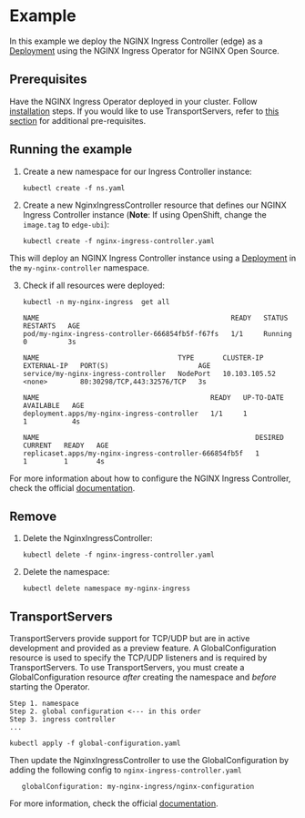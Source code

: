 # Example

In this example we deploy the NGINX Ingress Controller (edge) as a [Deployment](https://kubernetes.io/docs/concepts/workloads/controllers/deployment/) using the NGINX Ingress Operator for NGINX Open Source.

## Prerequisites

Have the NGINX Ingress Operator deployed in your cluster. Follow [installation](../../README.md#installation) steps.
If you would like to use TransportServers, refer to [this section](README.md#TransportServers) for additional pre-requisites.

## Running the example

1. Create a new namespace for our Ingress Controller instance:
    ```
    kubectl create -f ns.yaml
    ```

2. Create a new NginxIngressController resource that defines our NGINX Ingress Controller instance (**Note**: If using OpenShift, change the `image.tag` to `edge-ubi`):
    ```
    kubectl create -f nginx-ingress-controller.yaml
    ```



This will deploy an NGINX Ingress Controller instance using a [Deployment](https://kubernetes.io/docs/concepts/workloads/controllers/deployment/) in the `my-nginx-controller` namespace.

3. Check if all resources were deployed:

    ```
    kubectl -n my-nginx-ingress  get all

    NAME                                               READY   STATUS    RESTARTS   AGE
    pod/my-nginx-ingress-controller-666854fb5f-f67fs   1/1     Running   0          3s

    NAME                                  TYPE       CLUSTER-IP      EXTERNAL-IP   PORT(S)                      AGE
    service/my-nginx-ingress-controller   NodePort   10.103.105.52   <none>        80:30298/TCP,443:32576/TCP   3s

    NAME                                          READY   UP-TO-DATE   AVAILABLE   AGE
    deployment.apps/my-nginx-ingress-controller   1/1     1            1           4s

    NAME                                                     DESIRED   CURRENT   READY   AGE
    replicaset.apps/my-nginx-ingress-controller-666854fb5f   1         1         1       4s
    ```

For more information about how to configure the NGINX Ingress Controller, check the official [documentation](https://docs.nginx.com/nginx-ingress-controller/overview/).

## Remove

1. Delete the NginxIngressController:
    ```
    kubectl delete -f nginx-ingress-controller.yaml
    ```

1. Delete the namespace:
    ```
    kubectl delete namespace my-nginx-ingress
    ```

## TransportServers

TransportServers provide support for TCP/UDP but are in active development and provided as a preview feature.
A GlobalConfiguration resource is used to specify the TCP/UDP listeners and is required by TransportServers.
To use TransportServers, you must create a GlobalConfiguration resource *after* creating the namespace and *before* starting the Operator.


```
Step 1. namespace
Step 2. global configuration <--- in this order
Step 3. ingress controller
...
```

```
kubectl apply -f global-configuration.yaml
```

Then update the NginxIngressController to use the GlobalConfiguration by adding the following config to `nginx-ingress-controller.yaml`
```
   globalConfiguration: my-nginx-ingress/nginx-configuration
```

For more information, check the official [documentation](https://docs.nginx.com/nginx-ingress-controller/configuration/transportserver-resource/).
